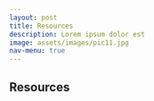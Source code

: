 ```yaml
---
layout: post
title: Resources
description: Lorem ipsum dolor est
image: assets/images/pic11.jpg
nav-menu: true
---
```


<h2>Resources</h2>
